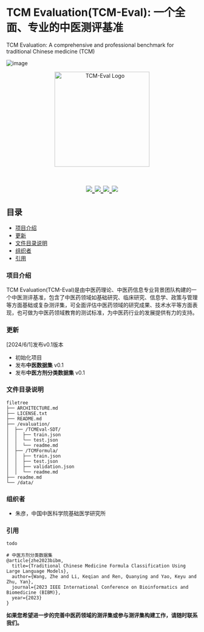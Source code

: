 # TCM Evaluation(TCM-Eval): 一个全面、专业的中医测评基准
TCM Evaluation: A comprehensive and professional benchmark for traditional Chinese medicine (TCM)

![image](https://github.com/zhuyan166/TCMEval/blob/main/figs/TCM_bench_logo)<div align=center><img width="250" alt="TCM-Eval Logo" src="(https://github.com/zhuyan166/TCMEval/blob/main/figs/TCM_bench_logo.png)"></div>

<h1 align="center">
  <a href="">
    <img src="https://img.shields.io/badge/releases-v0.1-red" />
  </a>
  <a href="">
    <img src="https://img.shields.io/badge/docs-v1.0-yellow" />
  </a>
  <a href="">
    <img src="https://img.shields.io/badge/TCM-Benchmark-blue" />
  </a>
  <a href="">
    <img src="https://img.shields.io/badge/LICENSE-Apache%202.0-brightgreen" />
  </a>
</h1>

## 目录
- [项目介绍](#项目介绍)
- [更新](#更新)
- [文件目录说明](#文件目录说明)
- [组织者](#组织者)
- [引用](#引用)

### 项目介绍
TCM Evaluation(TCM-Eval)是由中医药理论、中医药信息专业背景团队构建的一个中医测评基准，包含了中医药领域如基础研究、临床研究、信息学、政策与管理等方面基础或复杂测评集，可全面评估中医药领域的研究成果、技术水平等方面表现，也可做为中医药领域教育的测试标准，为中医药行业的发展提供有力的支持。

### 更新
[2024/6/1]发布v0.1版本
- 初始化项目
- 发布**中医数据集** v0.1
- 发布**中医方剂分类数据集** v0.1

### 文件目录说明
```
filetree 
├── ARCHITECTURE.md
├── LICENSE.txt
├── README.md
├── /evaluation/
│  ├── /TCMEval-SDT/
│  │  ├── train.json
│  │  └── test.json
│  │  └── readme.md
│  ├── /TCMFormula/
│  │  ├── train.json
│  │  ├── test.json
│  │  ├── validation.json
│  │  └── readme.md
├── readme.md
└── /data/

```

### 组织者
- 朱彦，中国中医科学院基础医学研究所

### 引用
```
todo

# 中医方剂分类数据集
@article{zhe2023bibm,
  title={Traditional Chinese Medicine Formula Classification Using Large Language Models},
  author={Wang, Zhe and Li, Keqian and Ren, Quanying and Yao, Keyu and Zhu, Yan},
  journal={2023 IEEE International Conference on Bioinformatics and Biomedicine (BIBM)},
  year={2023}
}
```
**如果您希望进一步的完善中医药领域的测评集或参与测评集构建工作，请随时联系我们。**

